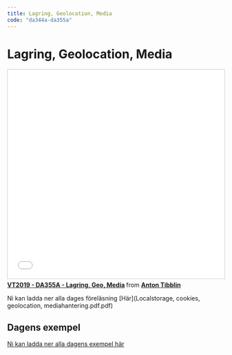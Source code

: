 ```yaml
---
title: Lagring, Geolocation, Media
code: "da344a-da355a"
---
```


# Lagring, Geolocation, Media

<iframe src="//www.slideshare.net/slideshow/embed_code/key/Jc18HEDnYqGGNp" width="595" height="485" frameborder="0" marginwidth="0" marginheight="0" scrolling="no" style="border:1px solid #CCC; border-width:1px; margin-bottom:5px; max-width: 100%;" allowfullscreen> </iframe> <div style="margin-bottom:5px"> <strong> <a href="//www.slideshare.net/AntonTibblin/vt2019-da355a-lagring-geo-media" title="VT2019 - DA355A - Lagring, Geo, Media" target="_blank">VT2019 - DA355A - Lagring, Geo, Media</a> </strong> from <strong><a href="https://www.slideshare.net/AntonTibblin" target="_blank">Anton Tibblin</a></strong> </div>

Ni kan ladda ner alla dages föreläsning [Här](Localstorage, cookies, geolocation, mediahantering.pdf.pdf)

## Dagens exempel

[Ni kan ladda ner alla dagens exempel här](LocalStorage-Geo-Media.zip.zip)

